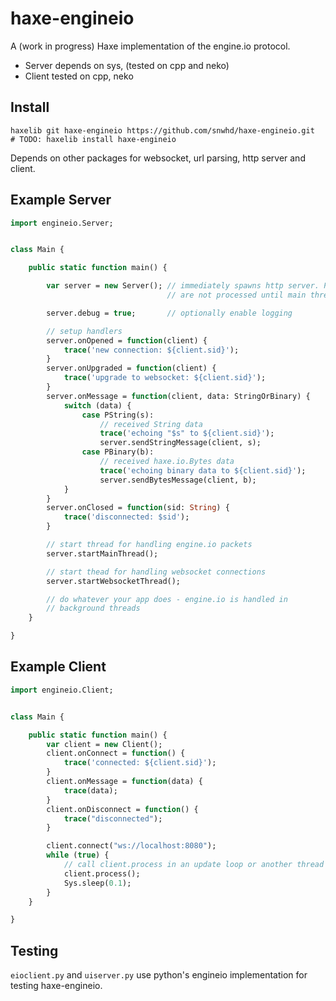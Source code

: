 # haxe-engineio

A (work in progress) Haxe implementation of the engine.io protocol.

- Server depends on sys, (tested on cpp and neko)
- Client tested on cpp, neko

## Install
```
haxelib git haxe-engineio https://github.com/snwhd/haxe-engineio.git
# TODO: haxelib install haxe-engineio
```

Depends on other packages for websocket, url parsing, http server and client.

## Example Server

```haxe
import engineio.Server;


class Main {

    public static function main() {

        var server = new Server(); // immediately spawns http server. Packets
                                   // are not processed until main thread starts

        server.debug = true;       // optionally enable logging

        // setup handlers
        server.onOpened = function(client) {
            trace('new connection: ${client.sid}');
        }
        server.onUpgraded = function(client) {
            trace('upgrade to websocket: ${client.sid}');
        }
        server.onMessage = function(client, data: StringOrBinary) {
            switch (data) {
                case PString(s):
                    // received String data
                    trace('echoing "$s" to ${client.sid}');
                    server.sendStringMessage(client, s);
                case PBinary(b):
                    // received haxe.io.Bytes data
                    trace('echoing binary data to ${client.sid}');
                    server.sendBytesMessage(client, b);
            }
        }
        server.onClosed = function(sid: String) {
            trace('disconnected: $sid');
        }

        // start thread for handling engine.io packets
        server.startMainThread();

        // start thead for handling websocket connections
        server.startWebsocketThread();

        // do whatever your app does - engine.io is handled in
        // background threads
    }

}
```

## Example Client

```haxe
import engineio.Client;


class Main {

    public static function main() {
        var client = new Client();
        client.onConnect = function() {
            trace('connected: ${client.sid}');
        }
        client.onMessage = function(data) {
            trace(data);
        }
        client.onDisconnect = function() {
            trace("disconnected");
        }

        client.connect("ws://localhost:8080");
        while (true) {
            // call client.process in an update loop or another thread
            client.process();
            Sys.sleep(0.1);
        }
    }

}
```

## Testing

`eioclient.py` and `uiserver.py` use python's engineio implementation for
testing haxe-engineio.
